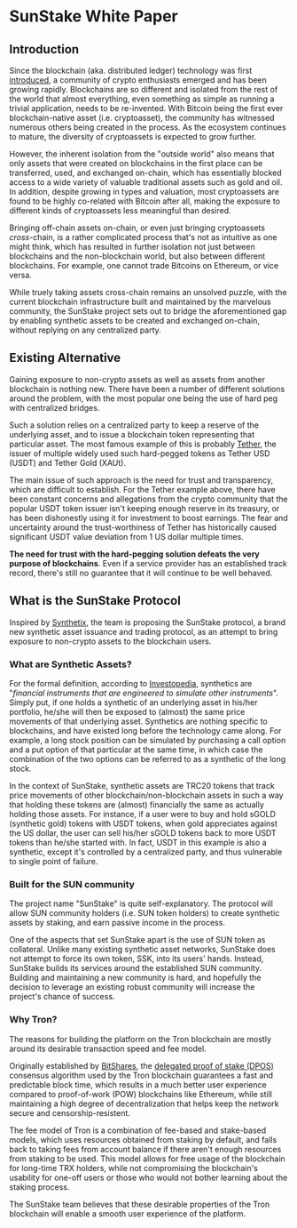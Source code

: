 # SunStake White Paper

## Introduction

Since the blockchain (aka. distributed ledger) technology was first [introduced](https://bitcoin.org/bitcoin.pdf), a community of crypto enthusiasts emerged and has been growing rapidly. Blockchains are so different and isolated from the rest of the world that almost everything, even something as simple as running a trivial application, needs to be re-invented. With Bitcoin being the first ever blockchain-native asset (i.e. cryptoasset), the community has witnessed numerous others being created in the process. As the ecosystem continues to mature, the diversity of cryptoassets is expected to grow further.

However, the inherent isolation from the "outside world" also means that only assets that were created on blockchains in the first place can be transferred, used, and exchanged on-chain, which has essentially blocked access to a wide variety of valuable traditional assets such as gold and oil. In addition, despite growing in types and valuation, most cryptoassets are found to be highly co-related with Bitcoin after all, making the exposure to different kinds of cryptoassets less meaningful than desired.

Bringing off-chain assets on-chain, or even just bringing cryptoassets _cross_-chain, is a rather complicated process that's not as intuitive as one might think, which has resulted in further isolation not just between blockchains and the non-blockchain world, but also between different blockchains. For example, one cannot trade Bitcoins on Ethereum, or vice versa.

While truely taking assets cross-chain remains an unsolved puzzle, with the current blockchain infrastructure built and maintained by the marvelous community, the SunStake project sets out to bridge the aforementioned gap by enabling synthetic assets to be created and exchanged on-chain, without replying on any centralized party.

## Existing Alternative

Gaining exposure to non-crypto assets as well as assets from another blockchain is nothing new. There have been a number of different solutions around the problem, with the most popular one being the use of hard peg with centralized bridges.

Such a solution relies on a centralized party to keep a reserve of the underlying asset, and to issue a blockchain token representing that particular asset. The most famous example of this is probably [Tether](http://tether.to/), the issuer of multiple widely used such hard-pegged tokens as Tether USD (USDT) and Tether Gold (XAUt).

The main issue of such approach is the need for trust and transparency, which are difficult to establish. For the Tether example above, there have been constant concerns and allegations from the crypto community that the popular USDT token issuer isn't keeping enough reserve in its treasury, or has been dishonestly using it for investment to boost earnings. The fear and uncertainty around the trust-worthiness of Tether has historically caused significant USDT value deviation from 1 US dollar multiple times.

**The need for trust with the hard-pegging solution defeats the very purpose of blockchains**. Even if a service provider has an established track record, there's still no guarantee that it will continue to be well behaved.

## What is the SunStake Protocol

Inspired by [Synthetix](https://www.synthetix.io/), the team is proposing the SunStake protocol, a brand new synthetic asset issuance and trading protocol, as an attempt to bring exposure to non-crypto assets to the blockchain users.

### What are Synthetic Assets?

For the formal definition, according to [Investopedia](https://www.investopedia.com/terms/s/synthetic.asp), synthetics are "_financial instruments that are engineered to simulate other instruments_". Simply put, if one holds a synthetic of an underlying asset in his/her portfolio, he/she will then be exposed to (almost) the same price movements of that underlying asset. Synthetics are nothing specific to blockchains, and have existed long before the technology came along. For example, a long stock position can be simulated by purchasing a call option and a put option of that particular at the same time, in which case the combination of the two options can be referred to as a synthetic of the long stock.

In the context of SunStake, synthetic assets are TRC20 tokens that track price movements of other blockchain/non-blockchain assets in such a way that holding these tokens are (almost) financially the same as actually holding those assets. For instance, if a user were to buy and hold sGOLD (synthetic gold) tokens with USDT tokens, when gold appreciates against the US dollar, the user can sell his/her sGOLD tokens back to more USDT tokens than he/she started with. In fact, USDT in this example is also a synthetic, except it's controlled by a centralized party, and thus vulnerable to single point of failure.

### Built for the SUN community

The project name "SunStake" is quite self-explanatory. The protocol will allow SUN community holders (i.e. SUN token holders) to create synthetic assets by staking, and earn passive income in the process.

One of the aspects that set SunStake apart is the use of SUN token as collateral. Unlike many existing synthetic asset networks, SunStake does not attempt to force its own token, SSK, into its users' hands. Instead, SunStake builds its services around the established SUN community. Building and maintaining a new community is hard, and hopefully the decision to leverage an existing robust community will increase the project's chance of success.

### Why Tron?

The reasons for building the platform on the Tron blockchain are mostly around its desirable transaction speed and fee model.

Originally established by [BitShares](https://bitshares.org/), the [delegated proof of stake (DPOS)](https://how.bitshares.works/en/master/technology/dpos.html) consensus algorithm used by the Tron blockchain guarantees a fast and predictable block time, which results in a much better user experience compared to proof-of-work (POW) blockchains like Ethereum, while still maintaining a high degree of decentralization that helps keep the network secure and censorship-resistent.

The fee model of Tron is a combination of fee-based and stake-based models, which uses resources obtained from staking by default, and falls back to taking fees from account balance if there aren't enough resources from staking to be used. This model allows for free usage of the blockchain for long-time TRX holders, while not compromising the blockchain's usability for one-off users or those who would not bother learning about the staking process.

The SunStake team believes that these desirable properties of the Tron blockchain will enable a smooth user experience of the platform.
